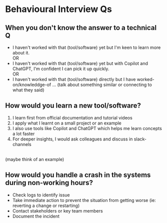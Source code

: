 # Behavioural Interview Qs

## When you don't know the answer to a technical Q

- I haven't worked with that (tool/software) yet but I'm keen to learn more about it.
</br> OR
- I haven't worked with that (tool/software) yet but with Copilot and ChatGPT, I'm confident I can pick it up quickly.
</br> OR
- I haven't worked with that (tool/software) directly but I have worked-on/knowleddge-of ... (talk about something similar or connecting to what they said)

## How would you learn a new tool/software?

1. I learn first from official documentation and tutorial videos
2. I apply what I learnt on a small project or an example
3. I also use tools like Copilot and ChatGPT which helps me learn concepts a lot faster
4. For deeper insights, I would ask colleagues and discuss in slack-channels

</br> (maybe think of an example)

## How would you handle a crash in the systems during non-working hours?

- Check logs to identify issue
- Take immediate action to prevent the situation from getting worse (ie: reverting a change or restarting)
- Contact stakeholders or key team members
- Document the incident



